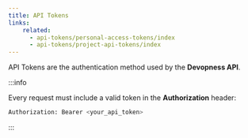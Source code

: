 ```yaml
---
title: API Tokens
links:
    related:
      - api-tokens/personal-access-tokens/index
      - api-tokens/project-api-tokens/index
---
```


API Tokens are the authentication method used by the **Devopness API**.

:::info

Every request must include a valid token in the **Authorization** header:

```bash
Authorization: Bearer <your_api_token>
```

:::
